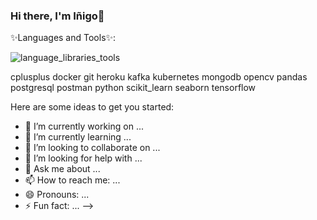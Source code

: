 ### Hi there, I'm Iñigo👋

✨Languages and Tools✨:

![language_libraries_tools](https://user-images.githubusercontent.com/101796802/184600378-6444ca29-2bcf-4213-95de-e9fca2b8763e.png)



cplusplus docker git heroku kafka kubernetes mongodb opencv pandas postgresql postman python scikit_learn seaborn tensorflow


Here are some ideas to get you started:

- 🔭 I’m currently working on ...
- 🌱 I’m currently learning ...
- 👯 I’m looking to collaborate on ...
- 🤔 I’m looking for help with ...
- 💬 Ask me about ...
- 📫 How to reach me: ...
- 😄 Pronouns: ...
- ⚡ Fun fact: ...
-->
